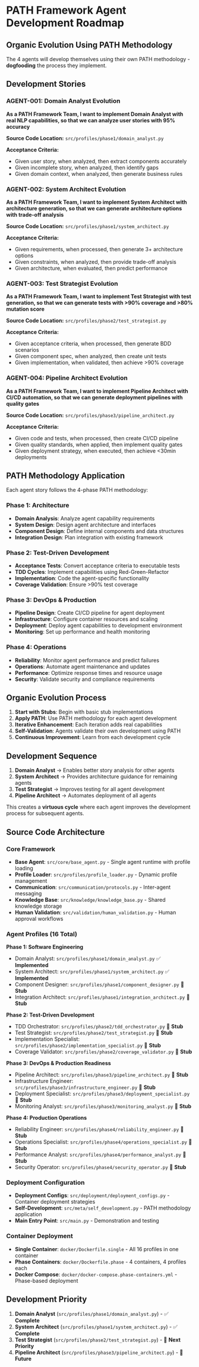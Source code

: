 # PATH Framework Agent Development Roadmap

## Organic Evolution Using PATH Methodology

The 4 agents will develop themselves using their own PATH methodology - **dogfooding** the process they implement.

## Development Stories

### AGENT-001: Domain Analyst Evolution
**As a PATH Framework Team, I want to implement Domain Analyst with real NLP capabilities, so that we can analyze user stories with 95% accuracy**

**Source Code Location:** `src/profiles/phase1/domain_analyst.py`

**Acceptance Criteria:**
- Given user story, when analyzed, then extract components accurately
- Given incomplete story, when analyzed, then identify gaps  
- Given domain context, when analyzed, then generate business rules

### AGENT-002: System Architect Evolution  
**As a PATH Framework Team, I want to implement System Architect with architecture generation, so that we can generate architecture options with trade-off analysis**

**Source Code Location:** `src/profiles/phase1/system_architect.py`

**Acceptance Criteria:**
- Given requirements, when processed, then generate 3+ architecture options
- Given constraints, when analyzed, then provide trade-off analysis
- Given architecture, when evaluated, then predict performance

### AGENT-003: Test Strategist Evolution
**As a PATH Framework Team, I want to implement Test Strategist with test generation, so that we can generate tests with >90% coverage and >80% mutation score**

**Source Code Location:** `src/profiles/phase2/test_strategist.py`

**Acceptance Criteria:**
- Given acceptance criteria, when processed, then generate BDD scenarios
- Given component spec, when analyzed, then create unit tests
- Given implementation, when validated, then achieve >90% coverage

### AGENT-004: Pipeline Architect Evolution
**As a PATH Framework Team, I want to implement Pipeline Architect with CI/CD automation, so that we can generate deployment pipelines with quality gates**

**Source Code Location:** `src/profiles/phase3/pipeline_architect.py`

**Acceptance Criteria:**
- Given code and tests, when processed, then create CI/CD pipeline
- Given quality standards, when applied, then implement quality gates
- Given deployment strategy, when executed, then achieve <30min deployments

## PATH Methodology Application

Each agent story follows the 4-phase PATH methodology:

### Phase 1: Architecture
- **Domain Analysis**: Analyze agent capability requirements
- **System Design**: Design agent architecture and interfaces
- **Component Design**: Define internal components and data structures
- **Integration Design**: Plan integration with existing framework

### Phase 2: Test-Driven Development
- **Acceptance Tests**: Convert acceptance criteria to executable tests
- **TDD Cycles**: Implement capabilities using Red-Green-Refactor
- **Implementation**: Code the agent-specific functionality
- **Coverage Validation**: Ensure >90% test coverage

### Phase 3: DevOps & Production
- **Pipeline Design**: Create CI/CD pipeline for agent deployment
- **Infrastructure**: Configure container resources and scaling
- **Deployment**: Deploy agent capabilities to development environment
- **Monitoring**: Set up performance and health monitoring

### Phase 4: Operations
- **Reliability**: Monitor agent performance and predict failures
- **Operations**: Automate agent maintenance and updates
- **Performance**: Optimize response times and resource usage
- **Security**: Validate security and compliance requirements

## Organic Evolution Process

1. **Start with Stubs**: Begin with basic stub implementations
2. **Apply PATH**: Use PATH methodology for each agent development
3. **Iterative Enhancement**: Each iteration adds real capabilities
4. **Self-Validation**: Agents validate their own development using PATH
5. **Continuous Improvement**: Learn from each development cycle

## Development Sequence

1. **Domain Analyst** → Enables better story analysis for other agents
2. **System Architect** → Provides architecture guidance for remaining agents  
3. **Test Strategist** → Improves testing for all agent development
4. **Pipeline Architect** → Automates deployment of all agents

This creates a **virtuous cycle** where each agent improves the development process for subsequent agents.

## Source Code Architecture

### Core Framework
- **Base Agent**: `src/core/base_agent.py` - Single agent runtime with profile loading
- **Profile Loader**: `src/profiles/profile_loader.py` - Dynamic profile management
- **Communication**: `src/communication/protocols.py` - Inter-agent messaging
- **Knowledge Base**: `src/knowledge/knowledge_base.py` - Shared knowledge storage
- **Human Validation**: `src/validation/human_validation.py` - Human approval workflows

### Agent Profiles (16 Total)

**Phase 1: Software Engineering**
- Domain Analyst: `src/profiles/phase1/domain_analyst.py` ✅ **Implemented**
- System Architect: `src/profiles/phase1/system_architect.py` ✅ **Implemented**
- Component Designer: `src/profiles/phase1/component_designer.py` 🔄 **Stub**
- Integration Architect: `src/profiles/phase1/integration_architect.py` 🔄 **Stub**

**Phase 2: Test-Driven Development**
- TDD Orchestrator: `src/profiles/phase2/tdd_orchestrator.py` 🔄 **Stub**
- Test Strategist: `src/profiles/phase2/test_strategist.py` 🔄 **Stub**
- Implementation Specialist: `src/profiles/phase2/implementation_specialist.py` 🔄 **Stub**
- Coverage Validator: `src/profiles/phase2/coverage_validator.py` 🔄 **Stub**

**Phase 3: DevOps & Production Readiness**
- Pipeline Architect: `src/profiles/phase3/pipeline_architect.py` 🔄 **Stub**
- Infrastructure Engineer: `src/profiles/phase3/infrastructure_engineer.py` 🔄 **Stub**
- Deployment Specialist: `src/profiles/phase3/deployment_specialist.py` 🔄 **Stub**
- Monitoring Analyst: `src/profiles/phase3/monitoring_analyst.py` 🔄 **Stub**

**Phase 4: Production Operations**
- Reliability Engineer: `src/profiles/phase4/reliability_engineer.py` 🔄 **Stub**
- Operations Specialist: `src/profiles/phase4/operations_specialist.py` 🔄 **Stub**
- Performance Analyst: `src/profiles/phase4/performance_analyst.py` 🔄 **Stub**
- Security Operator: `src/profiles/phase4/security_operator.py` 🔄 **Stub**

### Deployment Configuration
- **Deployment Configs**: `src/deployment/deployment_configs.py` - Container deployment strategies
- **Self-Development**: `src/meta/self_development.py` - PATH methodology application
- **Main Entry Point**: `src/main.py` - Demonstration and testing

### Container Deployment
- **Single Container**: `docker/Dockerfile.single` - All 16 profiles in one container
- **Phase Containers**: `docker/Dockerfile.phase` - 4 containers, 4 profiles each
- **Docker Compose**: `docker/docker-compose.phase-containers.yml` - Phase-based deployment

## Development Priority

1. **Domain Analyst** (`src/profiles/phase1/domain_analyst.py`) - ✅ **Complete**
2. **System Architect** (`src/profiles/phase1/system_architect.py`) - ✅ **Complete**
3. **Test Strategist** (`src/profiles/phase2/test_strategist.py`) - 🎯 **Next Priority**
4. **Pipeline Architect** (`src/profiles/phase3/pipeline_architect.py`) - 🔄 **Future**